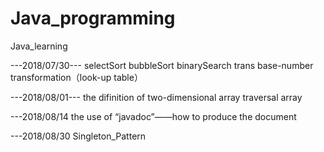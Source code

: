 # Java_programming
Java_learning


---2018/07/30---
selectSort
bubbleSort
binarySearch
trans
base-number transformation（look-up table）

---2018/08/01---
the difinition of two-dimensional array
traversal array

---2018/08/14
the use of “javadoc”——how to produce the document

---2018/08/30
Singleton_Pattern

